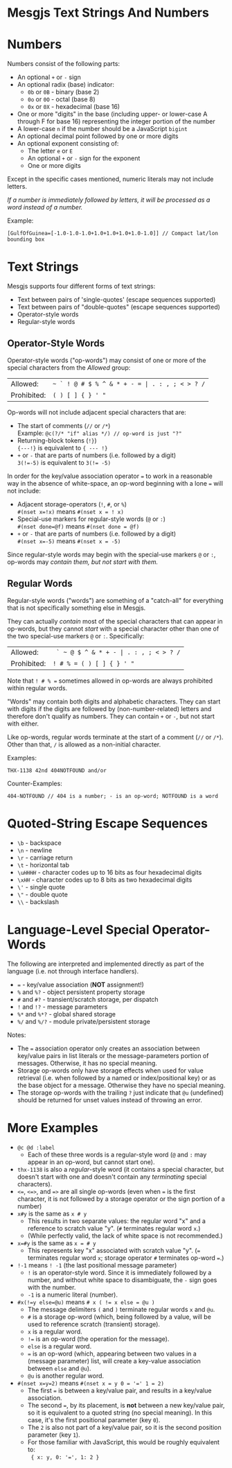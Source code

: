# Mesgjs Text Strings And Numbers

# Numbers

Numbers consist of the following parts:

* An optional `+` or `-` sign
* An optional radix (base) indicator:
  * `0b` or `0B` - binary (base 2)
  * `0o` or `0O` - octal (base 8)
  * `0x` or `0X` - hexadecimal (base 16)
* One or more "digits" in the base (including upper- or lower-case A through F
for base 16) representing the integer portion of the number
* A lower-case `n` if the number should be a JavaScript `bigint`
* An optional decimal point followed by one or more digits
* An optional exponent consisting of:
  * The letter `e` or `E`
  * An optional `+` or `-` sign for the exponent
  * One or more digits

Except in the specific cases mentioned, numeric literals may not include
letters.

*If a number is immediately followed by letters, it will be
processed as a word instead of a number.*

Example:

```mesgjs
[GulfOfGuinea=[-1.0-1.0-1.0+1.0+1.0+1.0+1.0-1.0]] // Compact lat/lon bounding box
```

# Text Strings

Mesgjs supports four different forms of text strings:

* Text between pairs of 'single-quotes' (escape sequences supported)
* Text between pairs of "double-quotes" (escape sequences supported)
* Operator-style words
* Regular-style words

## Operator-Style Words

Operator-style words ("op-words") may consist of one or more of
the special characters from the *Allowed* group:

| | |
| --- | --- |
| Allowed: | ``~ ` ! @ # $ % ^ & * + - = \| . : , ; < > ? /`` |
| Prohibited: | `( ) [ ] { } ' "` |

Op-words will not include adjacent special characters that are:

* The start of comments (`//` or `/*`)\
Example: `@c(?/* "if" alias */) // op-word is just "?"`
* Returning-block tokens (`!}`)\
`{---!}` is equivalent to `{ --- !}`
* `+` or `-` that are parts of numbers (i.e. followed by a digit)\
`3(!=-5)` is equivalent to `3(!= -5)`

In order for the key/value association operator `=` to work
in a reasonable way in the absence of white-space, an op-word beginning
with a lone `=` will not include:

* Adjacent storage-operators (`!`, `#`, or `%`)\
`#(nset x=!x)` means `#(nset x = ! x)`
* Special-use markers for regular-style words (`@` or `:`)\
`#(nset done=@f)` means `#(nset done = @f)`
* `+` or `-` that are parts of numbers (i.e. followed by a digit)\
`#(nset x=-5)` means `#(nset x = -5)`

Since regular-style words may begin with the special-use markers
`@` or `:`, op-words may *contain them, but not start with them.*

## Regular Words

Regular-style words ("words") are something of a
"catch-all" for everything that is not specifically something else in
Mesgjs.

They can actually *contain* most of the special characters that can
appear in op-words, but they cannot *start* with a special character
other than one of the two special-use markers `@` or `:`. Specifically:

| | |
| --- | --- |
| Allowed: | `` ` ~ @ $ ^ & * + - \| . : , ; < > ? /`` |
| Prohibited: | `! # % = ( ) [ ] { } ' "` |

Note that `! # % =` sometimes allowed in op-words are always prohibited
within regular words.

"Words" may contain both digits and alphabetic characters. They can start
with digits if the digits are followed by (non-number-related) letters and
therefore don't qualify as numbers. They can contain `+` or `-`, but not
start with either.

Like op-words, regular words terminate at the start of a comment
(`//` or `/*`). Other than that, `/` is allowed as a non-initial character.

Examples:

```mesgjs
THX-1138 42nd 404NOTFOUND and/or
```

Counter-Examples:

```mesgjs
404-NOTFOUND // 404 is a number; - is an op-word; NOTFOUND is a word
```

# Quoted-String Escape Sequences

- `\b` \- backspace
- `\n` \- newline
- `\r` \- carriage return
- `\t` \- horizontal tab
- `\u`_`HHHH`_ \- character codes up to 16 bits as four hexadecimal digits
- `\x`_`HH`_ \- character codes up to 8 bits as two hexadecimal digits
- `\'` \- single quote
- `\"` \- double quote
- `\\` \- backslash


# Language-Level Special Operator-Words

The following are interpreted and implemented directly as part of the
language (i.e. not through interface handlers).

* `=` - key/value association (**NOT** assignment!)
* `%` and `%?` - object persistent property storage
* `#` and `#?` - transient/scratch storage, per dispatch
* `!` and `!?` - message parameters
* `%*` and `%*?` - global shared storage
* `%/` and `%/?` - module private/persistent storage

Notes:

* The `=` association operator only creates an association between key/value
pairs in list literals or the message-parameters portion of messages.
Otherwise, it has no special meaning.
* Storage op-words only have storage effects when used for value retrieval
(i.e. when followed by a named or index/positional key) or as the base object
for a message. Otherwise they have no special meaning.
* The storage op-words with the trailing `?` just indicate that `@u`
(undefined) should be returned for unset values instead of throwing an error.

# More Examples

* `@c @d :label`
  * Each of these three words is a regular-style word (`@` and `:` may
  appear in an op-word, but cannot start one).
* `thx-1138` is also a *regular*-style word (it contains a special
character, but doesn't start with one and doesn't contain any
*terminating* special characters).
* `<=`, `<=>`, and `=>` are all single op-words (even when `=` is the first
character, it is not followed by a storage operator or the sign portion of a
number)
* `x#y` is the same as `x # y`
  * This results in two separate values: the regular word "x" and a reference
  to scratch value "y". (`#` terminates regular word `x`.)
  * (While perfectly valid, the lack of white space is not recommended.)
* `x=#y` is the same as `x = # y`
  * This represents key "x" associated with scratch value "y".
  (`=` terminates regular word `x`; storage operator `#` terminates op-word `=`.)
* `!-1` means `! -1` (the last positional message parameter)
  * `!` is an operator-style word. Since it is immediately followed by a
  number, and without white space to disambiguate, the `-` sign goes with
  the number.
  * `-1` is a numeric literal (number).
* `#x(!=y else=@u)` means `# x ( != x else = @u )`
  * The message delimiters `(` and `)` terminate regular words `x` and `@u`.
  * `#` is a storage op-word (which, being followed by a value, will be used
  to reference scratch (transient) storage).
  * `x` is a regular word.
  * `!=` is an op-word (the operation for the message).
  * `else` is a regular word.
  * `=` is an op-word (which, appearing between two values in a
  (message parameter) list, will create a key-value association between
  `else` and `@u`).
  * `@u` is another regular word.
* `#(nset x=y=2)` means `#(nset x = y 0 = '=' 1 = 2)`
  * The first `=` is between a key/value pair, and results in a key/value
  association.
  * The second `=`, by its placement, is **not** between a new key/value pair,
  so it is equivalent to a quoted string (no special meaning). In this case,
  it's the first positional parameter (key `0`).
  * The `2` is also not part of a key/value pair, so it is the second
  position parameter (key `1`).
  * For those familiar with JavaScript, this would be roughly equivalent to:\
  ` { x: y, 0: '=', 1: 2 }`
